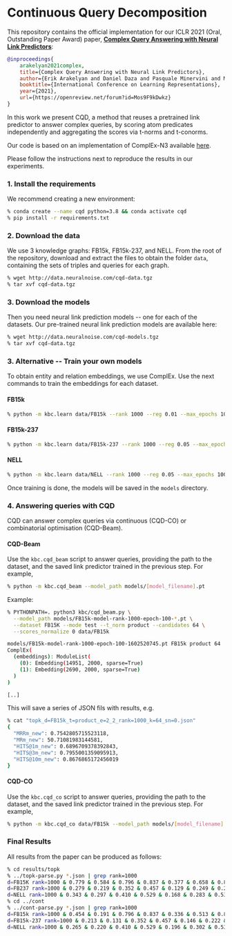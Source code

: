# Continuous Query Decomposition

This repository contains the official implementation for our ICLR 2021 (Oral, Outstanding Paper Award) paper, [**Complex Query Answering with Neural Link Predictors**](https://openreview.net/forum?id=Mos9F9kDwkz):

```bibtex
@inproceedings{
    arakelyan2021complex,
    title={Complex Query Answering with Neural Link Predictors},
    author={Erik Arakelyan and Daniel Daza and Pasquale Minervini and Michael Cochez},
    booktitle={International Conference on Learning Representations},
    year={2021},
    url={https://openreview.net/forum?id=Mos9F9kDwkz}
}
```

In this work we present CQD, a method that reuses a pretrained link predictor to answer complex queries, by scoring atom predicates independently and aggregating the scores via t-norms and t-conorms.

Our code is based on an implementation of ComplEx-N3 available [here](https://github.com/facebookresearch/kbc).

Please follow the instructions next to reproduce the results in our experiments.

### 1. Install the requirements

We recommend creating a new environment:

```bash
% conda create --name cqd python=3.8 && conda activate cqd
% pip install -r requirements.txt
```

### 2. Download the data

We use 3 knowledge graphs: FB15k, FB15k-237, and NELL.
From the root of the repository, download and extract the files to obtain the folder `data`, containing the sets of triples and queries for each graph.

```bash
% wget http://data.neuralnoise.com/cqd-data.tgz
% tar xvf cqd-data.tgz
```

### 3. Download the models

Then you need neural link prediction models -- one for each of the datasets.
Our pre-trained neural link prediction models are available here:

```bash
% wget http://data.neuralnoise.com/cqd-models.tgz
% tar xvf cqd-data.tgz
```

### 3. Alternative -- Train your own models

To obtain entity and relation embeddings, we use ComplEx. Use the next commands to train the embeddings for each dataset.

#### FB15k

```bash
% python -m kbc.learn data/FB15k --rank 1000 --reg 0.01 --max_epochs 100  --batch_size 100
```

#### FB15k-237

```bash
% python -m kbc.learn data/FB15k-237 --rank 1000 --reg 0.05 --max_epochs 100  --batch_size 1000
```

#### NELL

```bash
% python -m kbc.learn data/NELL --rank 1000 --reg 0.05 --max_epochs 100  --batch_size 1000
```

Once training is done, the models will be saved in the `models` directory.

### 4. Answering queries with CQD

CQD can answer complex queries via continuous (CQD-CO) or combinatorial optimisation (CQD-Beam).

#### CQD-Beam

Use the `kbc.cqd_beam` script to answer queries, providing the path to the dataset, and the saved link predictor trained in the previous step. For example,

```bash
% python -m kbc.cqd_beam --model_path models/[model_filename].pt
```

Example:

```bash
% PYTHONPATH=. python3 kbc/cqd_beam.py \
  --model_path models/FB15k-model-rank-1000-epoch-100-*.pt \
  --dataset FB15K --mode test --t_norm product --candidates 64 \
  --scores_normalize 0 data/FB15k

models/FB15k-model-rank-1000-epoch-100-1602520745.pt FB15k product 64
ComplEx(
  (embeddings): ModuleList(
    (0): Embedding(14951, 2000, sparse=True)
    (1): Embedding(2690, 2000, sparse=True)
  )
)

[..]
```

This will save a series of JSON fils with results, e.g.

```bash
% cat "topk_d=FB15k_t=product_e=2_2_rank=1000_k=64_sn=0.json"
{
  "MRRm_new": 0.7542805715523118,
  "MRm_new": 50.71081983144581,
  "HITS@1m_new": 0.6896709378392843,
  "HITS@3m_new": 0.7955001359095913,
  "HITS@10m_new": 0.8676865172456019
}
```

#### CQD-CO

Use the `kbc.cqd_co` script to answer queries, providing the path to the dataset, and the saved link predictor trained in the previous step. For example,

```bash
% python -m kbc.cqd_co data/FB15k --model_path models/[model_filename].pt --chain_type 1_2
```

### Final Results

All results from the paper can be produced as follows:

```bash
% cd results/topk
% ../topk-parse.py *.json | grep rank=1000
d=FB15K rank=1000 & 0.779 & 0.584 & 0.796 & 0.837 & 0.377 & 0.658 & 0.839 & 0.355
d=FB237 rank=1000 & 0.279 & 0.219 & 0.352 & 0.457 & 0.129 & 0.249 & 0.284 & 0.128
d=NELL rank=1000 & 0.343 & 0.297 & 0.410 & 0.529 & 0.168 & 0.283 & 0.536 & 0.157
% cd ../cont
% ../cont-parse.py *.json | grep rank=1000
d=FB15k rank=1000 & 0.454 & 0.191 & 0.796 & 0.837 & 0.336 & 0.513 & 0.816 & 0.319
d=FB15k-237 rank=1000 & 0.213 & 0.131 & 0.352 & 0.457 & 0.146 & 0.222 & 0.281 & 0.132
d=NELL rank=1000 & 0.265 & 0.220 & 0.410 & 0.529 & 0.196 & 0.302 & 0.531 & 0.194
```

